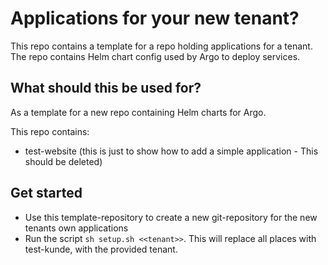 # Applications for your new tenant?
This repo contains a template for a repo holding applications for a tenant.
The repo contains Helm chart config used by Argo to deploy services.

## What should this be used for?
As a template for a new repo containing Helm charts for Argo.

This repo contains:
- test-website (this is just to show how to add a simple application - This should be deleted)

## Get started
- Use this template-repository to create a new git-repository for the new tenants own applications
- Run the script `sh setup.sh <<tenant>>`. This will replace all places with test-kunde, with the provided tenant.
